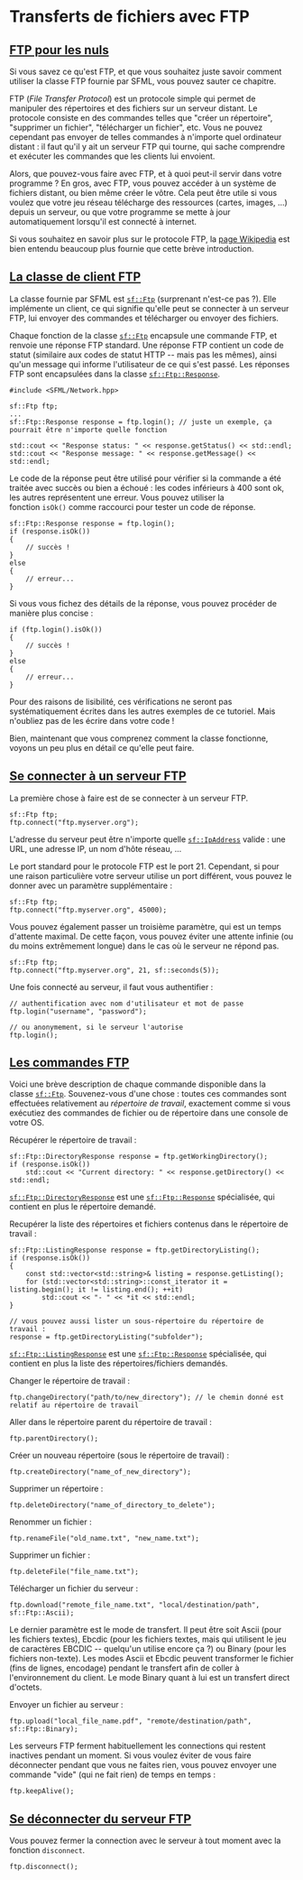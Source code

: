 # Transferts de fichiers avec FTP

## [FTP pour les nuls](https://www.sfml-dev.org/tutorials/2.6/network-ftp-fr.php#ftp-pour-les-nuls)[](https://www.sfml-dev.org/tutorials/2.6/network-ftp-fr.php#top "Haut de la page")

Si vous savez ce qu'est FTP, et que vous souhaitez juste savoir comment utiliser la classe FTP fournie par SFML, vous pouvez sauter ce chapitre.

FTP (_File Transfer Protocol_) est un protocole simple qui permet de manipuler des répertoires et des fichiers sur un serveur distant. Le protocole consiste en des commandes telles que "créer un répertoire", "supprimer un fichier", "télécharger un fichier", etc. Vous ne pouvez cependant pas envoyer de telles commandes à n'importe quel ordinateur distant : il faut qu'il y ait un serveur FTP qui tourne, qui sache comprendre et exécuter les commandes que les clients lui envoient.

Alors, que pouvez-vous faire avec FTP, et à quoi peut-il servir dans votre programme ? En gros, avec FTP, vous pouvez accéder à un système de fichiers distant, ou bien même créer le vôtre. Cela peut être utile si vous voulez que votre jeu réseau télécharge des ressources (cartes, images, ...) depuis un serveur, ou que votre programme se mette à jour automatiquement lorsqu'il est connecté à internet.

Si vous souhaitez en savoir plus sur le protocole FTP, la [page Wikipedia](http://fr.wikipedia.org/wiki/File_Transfer_Protocol "FTP sur wikipedia") est bien entendu beaucoup plus fournie que cette brève introduction.

## [La classe de client FTP](https://www.sfml-dev.org/tutorials/2.6/network-ftp-fr.php#la-classe-de-client-ftp)[](https://www.sfml-dev.org/tutorials/2.6/network-ftp-fr.php#top "Haut de la page")

La classe fournie par SFML est [`sf::Ftp`](https://www.sfml-dev.org/documentation/2.6.0-fr/classsf_1_1Ftp.php "sf::Ftp documentation") (surprenant n'est-ce pas ?). Elle implémente un client, ce qui signifie qu'elle peut se connecter à un serveur FTP, lui envoyer des commandes et télécharger ou envoyer des fichiers.

Chaque fonction de la classe [`sf::Ftp`](https://www.sfml-dev.org/documentation/2.6.0-fr/classsf_1_1Ftp.php "sf::Ftp documentation") encapsule une commande FTP, et renvoie une réponse FTP standard. Une réponse FTP contient un code de statut (similaire aux codes de statut HTTP -- mais pas les mêmes), ainsi qu'un message qui informe l'utilisateur de ce qui s'est passé. Les réponses FTP sont encapsulées dans la classe [`sf::Ftp::Response`](https://www.sfml-dev.org/documentation/2.6.0-fr/classsf_1_1Ftp_1_1Response.php "sf::Ftp::Response documentation").

```
#include <SFML/Network.hpp>

sf::Ftp ftp;
...
sf::Ftp::Response response = ftp.login(); // juste un exemple, ça pourrait être n'importe quelle fonction

std::cout << "Response status: " << response.getStatus() << std::endl;
std::cout << "Response message: " << response.getMessage() << std::endl;
```

Le code de la réponse peut être utilisé pour vérifier si la commande a été traitée avec succès ou bien a échoué : les codes inférieurs à 400 sont ok, les autres représentent une erreur. Vous pouvez utiliser la fonction `isOk()` comme raccourci pour tester un code de réponse.

```
sf::Ftp::Response response = ftp.login();
if (response.isOk())
{
    // succès !
}
else
{
    // erreur...
}
```

Si vous vous fichez des détails de la réponse, vous pouvez procéder de manière plus concise :

```
if (ftp.login().isOk())
{
    // succès !
}
else
{
    // erreur...
}
```

Pour des raisons de lisibilité, ces vérifications ne seront pas systématiquement écrites dans les autres exemples de ce tutoriel. Mais n'oubliez pas de les écrire dans votre code !

Bien, maintenant que vous comprenez comment la classe fonctionne, voyons un peu plus en détail ce qu'elle peut faire.

## [Se connecter à un serveur FTP](https://www.sfml-dev.org/tutorials/2.6/network-ftp-fr.php#se-connecter-ce-un-serveur-ftp)[](https://www.sfml-dev.org/tutorials/2.6/network-ftp-fr.php#top "Haut de la page")

La première chose à faire est de se connecter à un serveur FTP.

```
sf::Ftp ftp;
ftp.connect("ftp.myserver.org");
```

L'adresse du serveur peut être n'importe quelle [`sf::IpAddress`](https://www.sfml-dev.org/documentation/2.6.0-fr/classsf_1_1IpAddress.php "sf::IpAddress documentation") valide : une URL, une adresse IP, un nom d'hôte réseau, ...

Le port standard pour le protocole FTP est le port 21. Cependant, si pour une raison particulière votre serveur utilise un port différent, vous pouvez le donner avec un paramètre supplémentaire :

```
sf::Ftp ftp;
ftp.connect("ftp.myserver.org", 45000);
```

Vous pouvez également passer un troisième paramètre, qui est un temps d'attente maximal. De cette façon, vous pouvez éviter une attente infinie (ou du moins extrêmement longue) dans le cas où le serveur ne répond pas.

```
sf::Ftp ftp;
ftp.connect("ftp.myserver.org", 21, sf::seconds(5));
```

Une fois connecté au serveur, il faut vous authentifier :

```
// authentification avec nom d'utilisateur et mot de passe
ftp.login("username", "password");

// ou anonymement, si le serveur l'autorise
ftp.login();
```

## [Les commandes FTP](https://www.sfml-dev.org/tutorials/2.6/network-ftp-fr.php#les-commandes-ftp)[](https://www.sfml-dev.org/tutorials/2.6/network-ftp-fr.php#top "Haut de la page")

Voici une brève description de chaque commande disponible dans la classe [`sf::Ftp`](https://www.sfml-dev.org/documentation/2.6.0-fr/classsf_1_1Ftp.php "sf::Ftp documentation"). Souvenez-vous d'une chose : toutes ces commandes sont effectuées relativement au _répertoire de travail_, exactement comme si vous exécutiez des commandes de fichier ou de répertoire dans une console de votre OS.

Récupérer le répertoire de travail :

```
sf::Ftp::DirectoryResponse response = ftp.getWorkingDirectory();
if (response.isOk())
    std::cout << "Current directory: " << response.getDirectory() << std::endl;
```

[`sf::Ftp::DirectoryResponse`](https://www.sfml-dev.org/documentation/2.6.0-fr/classsf_1_1Ftp_1_1DirectoryResponse.php "sf::Ftp::DirectoryResponse documentation") est une [`sf::Ftp::Response`](https://www.sfml-dev.org/documentation/2.6.0-fr/classsf_1_1Ftp_1_1Response.php "sf::Ftp::Response documentation") spécialisée, qui contient en plus le répertoire demandé.

Recupérer la liste des répertoires et fichiers contenus dans le répertoire de travail :

```
sf::Ftp::ListingResponse response = ftp.getDirectoryListing();
if (response.isOk())
{
    const std::vector<std::string>& listing = response.getListing();
    for (std::vector<std::string>::const_iterator it = listing.begin(); it != listing.end(); ++it)
        std::cout << "- " << *it << std::endl;
}

// vous pouvez aussi lister un sous-répertoire du répertoire de travail :
response = ftp.getDirectoryListing("subfolder");
```

[`sf::Ftp::ListingResponse`](https://www.sfml-dev.org/documentation/2.6.0-fr/classsf_1_1Ftp_1_1ListingResponse.php "sf::Ftp::ListingResponse documentation") est une [`sf::Ftp::Response`](https://www.sfml-dev.org/documentation/2.6.0-fr/classsf_1_1Ftp_1_1Response.php "sf::Ftp::Response documentation") spécialisée, qui contient en plus la liste des répertoires/fichiers demandés.

Changer le répertoire de travail :

```
ftp.changeDirectory("path/to/new_directory"); // le chemin donné est relatif au répertoire de travail
```

Aller dans le répertoire parent du répertoire de travail :

```
ftp.parentDirectory();
```

Créer un nouveau répertoire (sous le répertoire de travail) :

```
ftp.createDirectory("name_of_new_directory");
```

Supprimer un répertoire :

```
ftp.deleteDirectory("name_of_directory_to_delete");
```

Renommer un fichier :

```
ftp.renameFile("old_name.txt", "new_name.txt");
```

Supprimer un fichier :

```
ftp.deleteFile("file_name.txt");
```

Télécharger un fichier du serveur :

```
ftp.download("remote_file_name.txt", "local/destination/path", sf::Ftp::Ascii);
```

Le dernier paramètre est le mode de transfert. Il peut être soit Ascii (pour les fichiers textes), Ebcdic (pour les fichiers textes, mais qui utilisent le jeu de caractères EBCDIC -- quelqu'un utilise encore ça ?) ou Binary (pour les fichiers non-texte). Les modes Ascii et Ebcdic peuvent transformer le fichier (fins de lignes, encodage) pendant le transfert afin de coller à l'environnement du client. Le mode Binary quant à lui est un transfert direct d'octets.

Envoyer un fichier au serveur :

```
ftp.upload("local_file_name.pdf", "remote/destination/path", sf::Ftp::Binary);
```

Les serveurs FTP ferment habituellement les connections qui restent inactives pendant un moment. Si vous voulez éviter de vous faire déconnecter pendant que vous ne faites rien, vous pouvez envoyer une commande "vide" (qui ne fait rien) de temps en temps :

```
ftp.keepAlive();
```

## [Se déconnecter du serveur FTP](https://www.sfml-dev.org/tutorials/2.6/network-ftp-fr.php#se-dceconnecter-du-serveur-ftp)[](https://www.sfml-dev.org/tutorials/2.6/network-ftp-fr.php#top "Haut de la page")

Vous pouvez fermer la connection avec le serveur à tout moment avec la fonction `disconnect`.

```
ftp.disconnect();
```